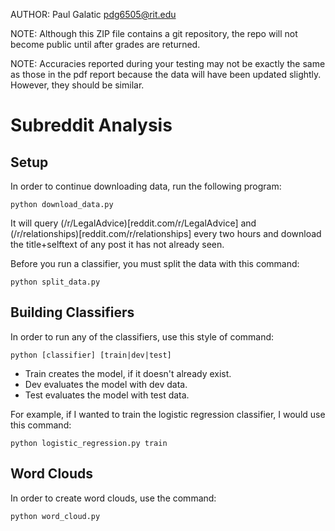 AUTHOR: Paul Galatic pdg6505@rit.edu

NOTE: Although this ZIP file contains a git repository, the repo will not become public until after grades are returned.

NOTE: Accuracies reported during your testing may not be exactly the same as those in the pdf report because the data will have been updated slightly. However, they should be similar.

# Subreddit Analysis

## Setup

In order to continue downloading data, run the following program:

```
python download_data.py
```

It will query (/r/LegalAdvice)[reddit.com/r/LegalAdvice] and (/r/relationships)[reddit.com/r/relationships] every two hours and download the title+selftext of any post it has not already seen.

Before you run a classifier, you must split the data with this command:

```
python split_data.py
```

## Building Classifiers

In order to run any of the classifiers, use this style of command:

```
python [classifier] [train|dev|test]
```

* Train creates the model, if it doesn't already exist.
* Dev evaluates the model with dev data.
* Test evaluates the model with test data.

For example, if I wanted to train the logistic regression classifier, I would use this command:

```
python logistic_regression.py train
```

## Word Clouds

In order to create word clouds, use the command:

```
python word_cloud.py
```